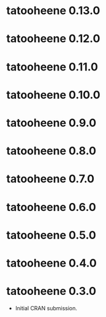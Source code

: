 # tatooheene 0.13.0

# tatooheene 0.12.0

# tatooheene 0.11.0

# tatooheene 0.10.0

# tatooheene 0.9.0

# tatooheene 0.8.0

# tatooheene 0.7.0

# tatooheene 0.6.0

# tatooheene 0.5.0

# tatooheene 0.4.0

# tatooheene 0.3.0

* Initial CRAN submission.
